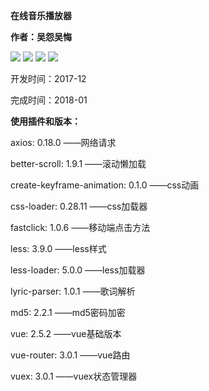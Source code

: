 **在线音乐播放器**

**作者：吴怨吴悔**


![](https://raw.githubusercontent.com/wuyuanwuhui99/vue_music/main/music.jpg)
![](https://raw.githubusercontent.com/wuyuanwuhui99/vue_music/main/music_01.jpg)
![](https://raw.githubusercontent.com/wuyuanwuhui99/vue_music/main/music_02.jpg)
![](https://raw.githubusercontent.com/wuyuanwuhui99/vue_music/main/music_03.jpg)


开发时间：2017-12

完成时间：2018-01


**使用插件和版本：**

axios: 0.18.0 ——网络请求

better-scroll: 1.9.1 ——滚动懒加载

create-keyframe-animation: 0.1.0 ——css动画

css-loader: 0.28.11 ——css加载器

fastclick: 1.0.6  ——移动端点击方法

less: 3.9.0 ——less样式

less-loader: 5.0.0 ——less加载器

lyric-parser: 1.0.1  ——歌词解析

md5: 2.2.1  ——md5密码加密

vue: 2.5.2 ——vue基础版本

vue-router: 3.0.1 ——vue路由

vuex: 3.0.1 ——vuex状态管理器

